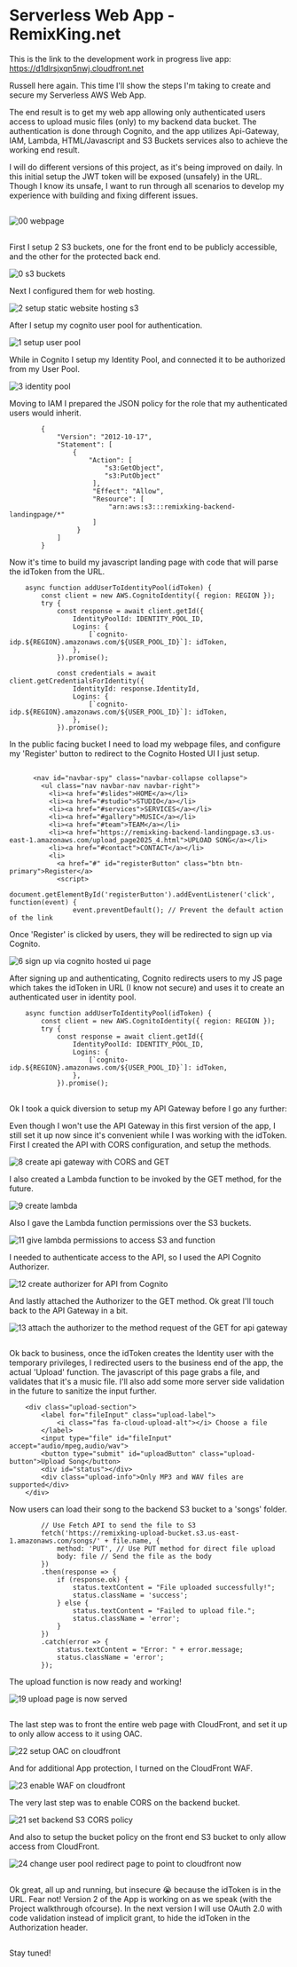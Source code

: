 # Serverless Web App - RemixKing.net

This is the link to the development work in progress live app: https://d1dlrsjxqn5nwj.cloudfront.net

Russell here again. This time I'll show the steps I'm taking to create and secure my Serverless AWS Web App.

The end result is to get my web app allowing only authenticated users access to upload music files (only) to my backend data bucket.
The authentication is done through Cognito, and the app utilizes Api-Gateway, IAM, Lambda, HTML/Javascript and S3 Buckets services also to achieve the working end result.

I will do different versions of this project, as it's being improved on daily. 
In this initial setup the JWT token will be exposed (unsafely) in the URL. Though I know its unsafe, I want to run through all scenarios to develop my experience with building and fixing different issues.

##
![00 webpage](https://github.com/user-attachments/assets/d0f65c26-cf35-40fb-bb00-256866c2a6a0)
##

First I setup 2 S3 buckets, one for the front end to be publicly accessible, and the other for the protected back end.

![0 s3 buckets](https://github.com/user-attachments/assets/c3365b0e-abde-4ced-9739-c3425e8fcffe)

Next I configured them for web hosting.

![2 setup static website hosting s3](https://github.com/user-attachments/assets/da31910c-f003-4b93-b4b1-fc1e016891ec)

After I setup my cognito user pool for authentication.

![1 setup user pool](https://github.com/user-attachments/assets/a33e314b-7bff-40e8-a99d-88bbcf5e2b1b)

While in Cognito I setup my Identity Pool, and connected it to be authorized from my User Pool.

![3 identity pool](https://github.com/user-attachments/assets/2c7b7c9e-e0af-45df-80a5-31fbc54ff482)

Moving to IAM I prepared the JSON policy for the role that my authenticated users would inherit.

            {
                "Version": "2012-10-17",
                "Statement": [
                    {
                        "Action": [
                            "s3:GetObject",
                            "s3:PutObject"
                         ],
                         "Effect": "Allow",
                         "Resource": [
                             "arn:aws:s3:::remixking-backend-landingpage/*"
                         ]
                     }
                ]
            }

Now it's time to build my javascript landing page with code that will parse the idToken from the URL.

        async function addUserToIdentityPool(idToken) {
            const client = new AWS.CognitoIdentity({ region: REGION });
            try {
                const response = await client.getId({
                    IdentityPoolId: IDENTITY_POOL_ID,
                    Logins: {
                        [`cognito-idp.${REGION}.amazonaws.com/${USER_POOL_ID}`]: idToken,
                    },
                }).promise();

                const credentials = await client.getCredentialsForIdentity({
                    IdentityId: response.IdentityId,
                    Logins: {
                        [`cognito-idp.${REGION}.amazonaws.com/${USER_POOL_ID}`]: idToken,
                    },
                }).promise();
                
In the public facing bucket I need to load my webpage files, and configure my 'Register' button to redirect to the Cognito Hosted UI I just setup.
##

		  <nav id="navbar-spy" class="navbar-collapse collapse">
			<ul class="nav navbar-nav navbar-right">
			  <li><a href="#slides">HOME</a></li>
			  <li><a href="#studio">STUDIO</a></li>
			  <li><a href="#services">SERVICES</a></li>
			  <li><a href="#gallery">MUSIC</a></li>
			  <li><a href="#team">TEAM</a></li>
			  <li><a href="https://remixking-backend-landingpage.s3.us-east-1.amazonaws.com/upload_page2025_4.html">UPLOAD SONG</a></li>
			  <li><a href="#contact">CONTACT</a></li>
			  <li>
				<a href="#" id="registerButton" class="btn btn-primary">Register</a>
				<script>
				  document.getElementById('registerButton').addEventListener('click', function(event) {
					event.preventDefault(); // Prevent the default action of the link

Once 'Register' is clicked by users, they will be redirected to sign up via Cognito.

![6 sign up via cognito hosted ui page](https://github.com/user-attachments/assets/db5d0aaf-04e9-4946-8903-3ccdd6331760)

After signing up and authenticating, Cognito redirects users to my JS page which takes the idToken in URL (I know not secure) and uses it to create an authenticated user in identity pool.

        async function addUserToIdentityPool(idToken) {
            const client = new AWS.CognitoIdentity({ region: REGION });
            try {
                const response = await client.getId({
                    IdentityPoolId: IDENTITY_POOL_ID,
                    Logins: {
                        [`cognito-idp.${REGION}.amazonaws.com/${USER_POOL_ID}`]: idToken,
                    },
                }).promise();

##

Ok I took a quick diversion to setup my API Gateway before I go any further:

Even though I won't use the API Gateway in this first version of the app, I still set it up now since it's convenient while I was working with the idToken. First I created the API with CORS configuration, and setup the methods.

![8 create api gateway with CORS and GET](https://github.com/user-attachments/assets/6df7a32f-3e52-4927-ad41-7c89d97fe735)

I also created a Lambda function to be invoked by the GET method, for the future.

![9 create lambda](https://github.com/user-attachments/assets/7661501d-df06-43bf-b8a1-0fa0ad0820f4)

Also I gave the Lambda function permissions over the S3 buckets.

![11 give lambda permissions to access S3 and function](https://github.com/user-attachments/assets/be15225f-9930-4e7a-b530-d0f4ea95a6b0)

I needed to authenticate access to the API, so I used the API Cognito Authorizer.

![12 create authorizer for API from Cognito](https://github.com/user-attachments/assets/2a701ec1-b503-4ecf-a493-3d80bd239cbe)

And lastly attached the Authorizer to the GET method. Ok great I'll touch back to the API Gateway in a bit.

![13 attach the authorizer to the method request of the GET for api gateway](https://github.com/user-attachments/assets/904b1c73-93f3-400e-a34f-d401e907914c)

##

Ok back to business, once the idToken creates the Identity user with the temporary privileges, I redirected users to the business end of the app, the actual 'Upload' function. The javascript of this page grabs a file, and validates that it's a music file. I'll also add some more server side validation in the future to sanitize the input further.

        <div class="upload-section">
            <label for="fileInput" class="upload-label">
                <i class="fas fa-cloud-upload-alt"></i> Choose a file
            </label>
            <input type="file" id="fileInput" accept="audio/mpeg,audio/wav">
            <button type="submit" id="uploadButton" class="upload-button">Upload Song</button>
            <div id="status"></div>
            <div class="upload-info">Only MP3 and WAV files are supported</div>
        </div>

Now users can load their song to the backend S3 bucket to a 'songs' folder.

            // Use Fetch API to send the file to S3
            fetch('https://remixking-upload-bucket.s3.us-east-1.amazonaws.com/songs/' + file.name, {
                method: 'PUT', // Use PUT method for direct file upload
                body: file // Send the file as the body
            })
            .then(response => {
                if (response.ok) {
                    status.textContent = "File uploaded successfully!";
                    status.className = 'success';
                } else {
                    status.textContent = "Failed to upload file.";
                    status.className = 'error';
                }
            })
            .catch(error => {
                status.textContent = "Error: " + error.message;
                status.className = 'error';
            });

The upload function is now ready and working!

![19 upload page is now served](https://github.com/user-attachments/assets/9bd3ae06-a321-40b4-80e8-31057ca590bc)

##

The last step was to front the entire web page with CloudFront, and set it up to only allow access to it using OAC.

![22 setup OAC on cloudfront](https://github.com/user-attachments/assets/0e4aa099-0ede-48af-9bf5-579bff1a5bd2)

And for additional App protection, I turned on the CloudFront WAF.

![23 enable WAF on cloudfront](https://github.com/user-attachments/assets/a0fe7fd5-dbd3-446d-b978-d44fe4a0bc83)

The very last step was to enable CORS on the backend bucket.

![21 set backend S3 CORS policy](https://github.com/user-attachments/assets/06a5ac57-0c61-4de7-8e42-da1c4f959588)

And also to setup the bucket policy on the front end S3 bucket to only allow access from CloudFront.

![24 change user pool redirect page to point to cloudfront now](https://github.com/user-attachments/assets/a0412281-66ad-4939-aa1f-d922b1a8836a)

##

Ok great, all up and running, but insecure 😭 because the idToken is in the URL. Fear not! Version 2 of the App is working on as we speak (with the Project walkthrough ofcourse).
In the next version I will use OAuth 2.0 with code validation instead of implicit grant, to hide the idToken in the Authorization header.

##

Stay tuned!









